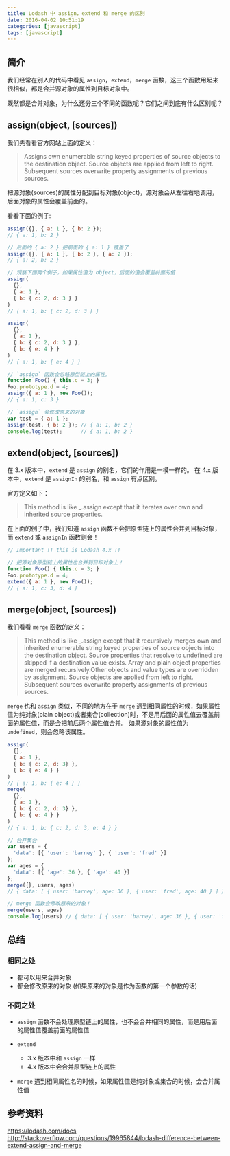 ```yaml
---
title: Lodash 中 assign，extend 和 merge 的区别
date: 2016-04-02 10:51:19
categories: [javascript]
tags: [javascript]
---
```


## 简介

我们经常在别人的代码中看见 `assign`，`extend`，`merge` 函数，这三个函数用起来很相似，都是合并源对象的属性到目标对象中。

既然都是合并对象，为什么还分三个不同的函数呢？它们之间到底有什么区别呢？

## assign(object, [sources])

我们先看看官方网站上面的定义：

> Assigns own enumerable string keyed properties of source objects to the destination object. Source objects are applied from left to right. Subsequent sources overwrite property assignments of previous sources.

把源对象(sources)的属性分配到目标对象(object)，源对象会从左往右地调用，后面对象的属性会覆盖前面的。

看看下面的例子:

```js
assign({}, { a: 1 }, { b: 2 });
// { a: 1, b: 2 }

// 后面的 { a: 2 } 把前面的 { a: 1 } 覆盖了
assign({}, { a: 1 }, { b: 2 }, { a: 2 });
// { a: 2, b: 2 }

// 观察下面两个例子，如果属性值为 object，后面的值会覆盖前面的值
assign(
  {},
  { a: 1 },
  { b: { c: 2, d: 3 } }
)
// { a: 1, b: { c: 2, d: 3 } }

assign(
  {},
  { a: 1 },
  { b: { c: 2, d: 3 } },
  { b: { e: 4 } }
)
// { a: 1, b: { e: 4 } }

// `assign` 函数会忽略原型链上的属性。
function Foo() { this.c = 3; }
Foo.prototype.d = 4;
assign({ a: 1 }, new Foo());
// { a: 1, c: 3 }

// `assign` 会修改原来的对象
var test = { a: 1 };
assign(test, { b: 2 }); // { a: 1, b: 2 }
console.log(test);      // { a: 1, b: 2 }
```

## extend(object, [sources])

在 3.x 版本中，`extend` 是 `assign` 的别名，它们的作用是一模一样的。
在 4.x 版本中，`extend` 是 `assignIn` 的别名，和 `assign` 有点区别。

官方定义如下：

> This method is like _.assign except that it iterates over own and inherited source properties.

在上面的例子中，我们知道 `assign` 函数不会把原型链上的属性合并到目标对象，而 `extend` 或 `assignIn` 函数则会！

```js
// Important !! this is Lodash 4.x !!

// 把源对象原型链上的属性也合并到目标对象上！
function Foo() { this.c = 3; }
Foo.prototype.d = 4;
extend({ a: 1 }, new Foo());
// { a: 1, c: 3, d: 4 }
```

## merge(object, [sources])

我们看看 `merge` 函数的定义：

> This method is like _.assign except that it recursively merges own and inherited enumerable string keyed properties of source objects into the destination object. Source properties that resolve to undefined are skipped if a destination value exists. Array and plain object properties are merged recursively.Other objects and value types are overridden by assignment. Source objects are applied from left to right. Subsequent sources overwrite property assignments of previous sources.

`merge` 也和 `assign` 类似，不同的地方在于 `merge` 遇到相同属性的时候，如果属性值为纯对象(plain object)或者集合(collection)时，不是用后面的属性值去覆盖前面的属性值，而是会把前后两个属性值合并。
如果源对象的属性值为 `undefined`，则会忽略该属性。

```js
assign(
  {},
  { a: 1 },
  { b: { c: 2, d: 3} },
  { b: { e: 4 } }
)
// { a: 1, b: { e: 4 } }
merge(
  {},
  { a: 1 },
  { b: { c: 2, d: 3} },
  { b: { e: 4 } }
)
// { a: 1, b: { c: 2, d: 3, e: 4 } }

// 合并集合
var users = {
  'data': [{ 'user': 'barney' }, { 'user': 'fred' }]
};
var ages = {
  'data': [{ 'age': 36 }, { 'age': 40 }]
};
merge({}, users, ages)
// { data: [ { user: 'barney', age: 36 }, { user: 'fred', age: 40 } ] }

// merge 函数会修改原来的对象！
merge(users, ages)
console.log(users) // { data: [ { user: 'barney', age: 36 }, { user: 'fred', age: 40 } ]
```

## 总结

### 相同之处

- 都可以用来合并对象
- 都会修改原来的对象 (如果原来的对象是作为函数的第一个参数的话)

### 不同之处

- `assign` 函数不会处理原型链上的属性，也不会合并相同的属性，而是用后面的属性值覆盖前面的属性值

- `extend`
  - 3.x 版本中和 `assign` 一样
  - 4.x 版本中会合并原型链上的属性

- `merge` 遇到相同属性名的时候，如果属性值是纯对象或集合的时候，会合并属性值

## 参考资料
https://lodash.com/docs
http://stackoverflow.com/questions/19965844/lodash-difference-between-extend-assign-and-merge
